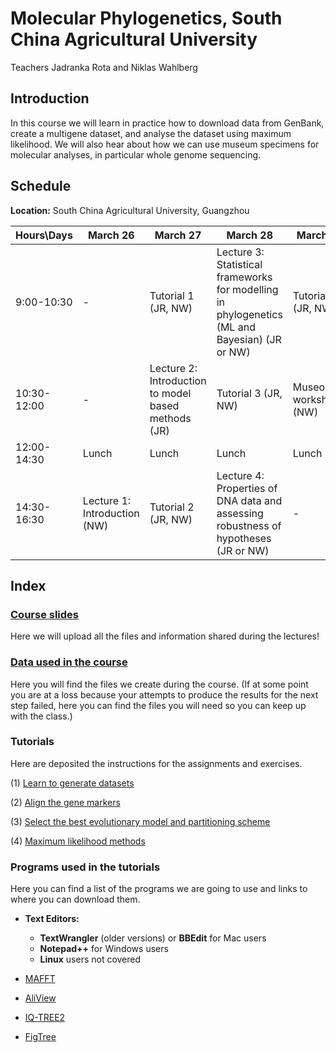 
# **Molecular Phylogenetics, South China Agricultural University**

Teachers Jadranka Rota and Niklas Wahlberg

## **Introduction**

In this course we will learn in practice how to download data from GenBank, create a multigene dataset, and analyse the dataset using maximum likelihood. We will also hear about how we can use museum specimens for molecular analyses, in particular whole genome sequencing.

## **Schedule**

**Location:** South China Agricultural University, Guangzhou

<!-- -->

| Hours\Days | March 26 | March 27 | March 28 | March 29 |
| --- | ---- | ---- | ---- | ---- |
| 9:00-10:30 | - | Tutorial 1 (JR, NW) | Lecture 3: Statistical frameworks for modelling in phylogenetics (ML and Bayesian) (JR or NW) | Tutorial 4 (JR, NW) |
| 10:30-12:00 | - | Lecture 2: Introduction to model based methods (JR) | Tutorial 3 (JR, NW) | Museomics workshop (NW) |
| 12:00-14:30 | Lunch | Lunch | Lunch | Lunch |
| 14:30-16:30 | Lecture 1: Introduction (NW) | Tutorial 2 (JR, NW) | Lecture 4: Properties of DNA data and assessing robustness of hypotheses (JR or NW) | - |

<!--  
| Hours\Days | March 26 | March 27 | March 28 | March 29 |
| --- | ---- | ---- | ---- | ---- |
| 9:00-10:00 | - | Tutorial 1 (JR, NW) | Tutorial 3 (JR, NW) | Lecture 6: Timing of Divergence (NW) |
| 10:00-12:00 | - | Tutorial 2 (JR, NW) | Tutorial 4 (JR, NW) | Museomics workshop (NW) |
| 12:00-13:00 | Lunch | Lunch | Lunch | Lunch |
| 13:00-14:30 | Lecture 1: Introduction (NW) | Lecture 3: Introduction to model based methods (JR) | Lecture 5: Properties of DNA data and assessing robustness of hypotheses (JR) | - |
| 14:30-16:00 | Lecture 2: Understanding trees and alignments (NW) | Lecture 4: Statistical frameworks for modelling in phylogenetics (ML and Bayesian) (JR) | Tutorial 5 (JR, NW) | - |
-->
<!--  -->




## **Index**

### [Course slides](./Lectures/)

Here we will upload all the files and information shared during the lectures!


### [Data used in the course](./Data/)

Here you will find the files we create during the course. (If at some point you are at a loss because your attempts to produce the results for the next step failed, here you can find the files you will need so you can keep up with the class.)


### **Tutorials**

Here are deposited the instructions for the assignments and exercises.


 (1) [Learn to generate datasets](./Tutorials/1.DatasetManipulation/)
	
 (2) [Align the gene markers](./Tutorials/2.Alignments/)
 
 (3) [Select the best evolutionary model and partitioning scheme](./Tutorials/3.ModelSelection/)
 
 (4) <!--[Bayesian methods](./Tutorials/4.BayesianInference/) -->[Maximum likelihood methods](./Tutorials/5.MaximumLikelihood/)
 
<!--
 (6) [Timing of divergence analysis](./Tutorials/6.TimingDivergence/)
 
 (7) [Tree manipulation](./Tutorials/7.TreeManipulation/)
 
 (8) [Diversification analysis](./Tutorials/8.Diversification/)
 
 (9) [Gene tree/species tree analysis](./Tutorials/11.ASTRAL/)
 
 (10) [Historical biogeography](./Tutorials/10.Biogeography/)
 -->



### **Programs used in the tutorials**

Here you can find a list of the programs we are going to use and links to where you can download them.
 
 * **Text Editors:**
   	- **TextWrangler** (older versions) or **BBEdit** for Mac users
   	- **Notepad++** for Windows users
   	- **Linux** users not covered

 * [MAFFT](https://mafft.cbrc.jp/alignment/software/)

 * [AliView](http://www.ormbunkar.se/aliview/downloads/)

 * [IQ-TREE2](http://www.iqtree.org/)
 

	
 * [FigTree](http://tree.bio.ed.ac.uk/software/figtree/)

<!--
 * [MrBayes](http://nbisweden.github.io/MrBayes/)
 * [Tracer](https://github.com/beast-dev/tracer/releases/tag/v1.7.1)
 
 * [BEAST2](http://www.beast2.org/)
 
 * [R](https://www.r-project.org/)
 
 * [ASTRAL](https://github.com/smirarab/ASTRAL)
-->

